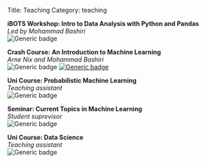 Title: Teaching
Category: teaching

**iBOTS Workshop: Intro to Data Analysis with Python and Pandas**<br>
*Led by Mohammad Bashiri*<br>
![Generic badge](https://img.shields.io/badge/Nov_2023_(in_prep)-666666.svg)

**Crash Course: An Introduction to Machine Learning**<br>
*Arne Nix and Mohammad Bashiri*<br>
![Generic badge](https://img.shields.io/badge/Sep_2022-666666.svg)
[![Generic badge](https://img.shields.io/badge/YouTube_Playlist-E80000.svg)](https://youtube.com/playlist?list=PLyo4bHRa2OKK_a_PdN7Dgc9VSSji8c1EO&si=3stQ963mthwac-Yl)

**Uni Course: Probabilistic Machine Learning**<br>
*Teaching assistant*<br>
![Generic badge](https://img.shields.io/badge/2022-666666.svg)

**Seminar: Current Topics in Machine Learning**<br>
*Student suprevisor*<br>
![Generic badge](https://img.shields.io/badge/2022-666666.svg)

**Uni Course: Data Science**<br>
*Teaching assistant*<br>
![Generic badge](https://img.shields.io/badge/2021-666666.svg)
